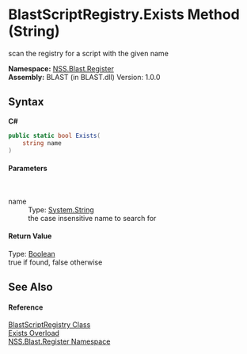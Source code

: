 # BlastScriptRegistry.Exists Method (String)
 

scan the registry for a script with the given name

**Namespace:**&nbsp;<a href="N_NSS_Blast_Register">NSS.Blast.Register</a><br />**Assembly:**&nbsp;BLAST (in BLAST.dll) Version: 1.0.0

## Syntax

**C#**<br />
``` C#
public static bool Exists(
	string name
)
```


#### Parameters
&nbsp;<dl><dt>name</dt><dd>Type: <a href="https://docs.microsoft.com/dotnet/api/system.string" target="_blank" rel="noopener noreferrer">System.String</a><br />the case insensitive name to search for</dd></dl>

#### Return Value
Type: <a href="https://docs.microsoft.com/dotnet/api/system.boolean" target="_blank" rel="noopener noreferrer">Boolean</a><br />true if found, false otherwise

## See Also


#### Reference
<a href="T_NSS_Blast_Register_BlastScriptRegistry">BlastScriptRegistry Class</a><br /><a href="Overload_NSS_Blast_Register_BlastScriptRegistry_Exists">Exists Overload</a><br /><a href="N_NSS_Blast_Register">NSS.Blast.Register Namespace</a><br />